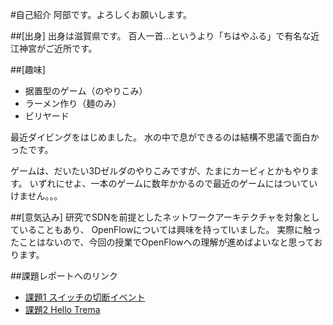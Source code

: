 #自己紹介
阿部です。よろしくお願いします。
 
##[出身]
出身は滋賀県です。
百人一首…というより「ちはやふる」で有名な近江神宮がご近所です。

##[趣味]
* 据置型のゲーム（のやりこみ）
* ラーメン作り（麺のみ）
* ビリヤード

最近ダイビングをはじめました。
水の中で息ができるのは結構不思議で面白かったです。

ゲームは、だいたい3Dゼルダのやりこみですが、たまにカービィとかもやります。
いずれにせよ、一本のゲームに数年かかるので最近のゲームにはついていけません。。。

##[意気込み]
研究でSDNを前提としたネットワークアーキテクチャを対象としていることもあり、
OpenFlowについては興味を持ってlいました。
実際に触ったことはないので、今回の授業でOpenFlowへの理解が進めばよいなと思っております。

##課題レポートへのリンク
* [課題1 スイッチの切断イベント](https://github.com/handai-trema/hello-trema-shuya-abe/blob/master/Report1_2.md)  
* [課題2 Hello Trema](https://github.com/handai-trema/hello-trema-shuya-abe/blob/master/Report1_3.md)

